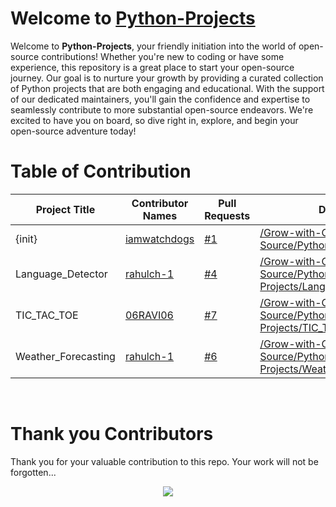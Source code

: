 # Welcome to [Python-Projects](https://github.com/Grow-with-Open-Source/Python-Projects/ "visit original repo")

Welcome to **Python-Projects**, your friendly initiation into the world of open-source contributions! Whether you're new to coding or have some experience, this repository is a great place to start your open-source journey. Our goal is to nurture your growth by providing a curated collection of Python projects that are both engaging and educational. With the support of our dedicated maintainers, you'll gain the confidence and expertise to seamlessly contribute to more substantial open-source endeavors. We're excited to have you on board, so dive right in, explore, and begin your open-source adventure today!

# Table of Contribution

<div align="center">

<!-- TABLE BEGINS -->
| Project Title | Contributor Names | Pull Requests | Demo |
| --- | --- | --- | --- |
| {init} | [iamwatchdogs](https://github.com/iamwatchdogs "goto iamwatchdogs profile") | [#1](https://github.com/Grow-with-Open-Source/Python-Projects/pull/1 "visit pr \#1") | [/Grow-with-Open-Source/Python-Projects/](https://github.com/Grow-with-Open-Source/Python-Projects "view the result of {init}") |
| Language_Detector | [rahulch-1](https://github.com/rahulch-1 "goto rahulch-1 profile") | [#4](https://github.com/Grow-with-Open-Source/Python-Projects/pull/4 "visit pr \#4") | [/Grow-with-Open-Source/Python-Projects/Language_Detector/](Language_Detector "view the result of Language_Detector") |
| TIC_TAC_TOE | [06RAVI06](https://github.com/06RAVI06 "goto 06RAVI06 profile") | [#7](https://github.com/Grow-with-Open-Source/Python-Projects/pull/7 "visit pr \#7") | [/Grow-with-Open-Source/Python-Projects/TIC_TAC_TOE/](TIC_TAC_TOE "view the result of TIC_TAC_TOE") |
| Weather_Forecasting | [rahulch-1](https://github.com/rahulch-1 "goto rahulch-1 profile") | [#6](https://github.com/Grow-with-Open-Source/Python-Projects/pull/6 "visit pr \#6") | [/Grow-with-Open-Source/Python-Projects/Weather_Forecasting/](Weather_Forecasting "view the result of Weather_Forecasting") |
<!-- TABLE ENDS -->

</div>
<br>

# Thank you Contributors

Thank you for your valuable contribution to this repo. Your work will not be forgotten...

<div align="center">
  <a href = "https://github.com/Grow-with-Open-Source/Python-Projects/graphs/contributors">
    <img src = "https://contrib.rocks/image?repo=Grow-with-Open-Source/Python-Projects"/>
  </a>
</div>
